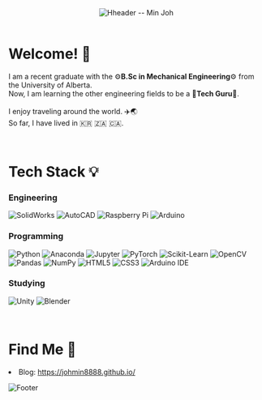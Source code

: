 <header>
    <img alt="Hheader -- Min Joh" src="https://capsule-render.vercel.app/api?type=venom&color=timeGradient&height=300&section=header&text=Min%20Joh&fontSize=90&fontColor=007c41"/>
</header>

<body>
    <div>
        <h1>Welcome! 👋</h1>
        <p>
            I am a recent graduate with the ⚙️<b>B.Sc in Mechanical Engineering</b>⚙️ from the University of Alberta. <br>
            Now, I am learning the other engineering fields to be a 🤖<b>Tech Guru</b>🤖. <br>
            <br>
            I enjoy traveling around the world. ✈️🌏 <br>
            So far, I have lived in 🇰🇷 🇿🇦 🇨🇦.
        </p>
    </div>
    <br>
    <div>
        <h1>Tech Stack 💡</h1>
        <h3>Engineering</h3>
        <p>
            <img alt="SolidWorks" src="https://img.shields.io/badge/SolidWorks-DD2C00?style=flat-square&logo=dassaultsystemes&logoColor=white"/>
            <img alt="AutoCAD" src="https://img.shields.io/badge/AutoCAD-E51050?style=flat-square&logo=autocad&logoColor=white"/>
            <img alt="Raspberry Pi" src="https://img.shields.io/badge/Raspberry%20Pi-A22846?style=flat-square&logo=raspberrypi&logoColor=white"/>
            <img alt="Arduino" src="https://img.shields.io/badge/Arduino-00878F?style=flat-square&logo=arduino&logoColor=white"/>
        </p>
        <h3>Programming</h3>
        <p>
            <img alt="Python" src="https://img.shields.io/badge/Python-3776AB?style=flat-square&logo=python&logoColor=white"/>
            <img alt="Anaconda" src="https://img.shields.io/badge/Anaconda-44A833?style=flat-square&logo=anaconda&logoColor=white"/>
            <img alt="Jupyter" src="https://img.shields.io/badge/Jupyter-F37626?style=flat-square&logo=jupyter&logoColor=white"/>
            <img alt="PyTorch" src="https://img.shields.io/badge/PyTorch-EE4C2C?style=flat-square&logo=pytorch&logoColor=white"/>
            <img alt="Scikit-Learn" src="https://img.shields.io/badge/scikit%20learn-F7931E?style=flat-square&logo=scikitlearn&logoColor=white"/>
            <img alt="OpenCV" src="https://img.shields.io/badge/OpenCV-5C3EE8?style=flat-square&logo=opencv&logoColor=white"/>
            <img alt="Pandas" src="https://img.shields.io/badge/Pandas-150458?style=flat-square&logo=pandas&logoColor=white"/>
            <img alt="NumPy" src="https://img.shields.io/badge/NumPy-013243?style=flat-square&logo=numpy&logoColor=white"/>
            <img alt="HTML5" src="https://img.shields.io/badge/HTML5-E34F26?style=flat-square&logo=html5e&logoColor=white"/>
            <img alt="CSS3" src="https://img.shields.io/badge/CSS3-1572B6?style=flat-square&logo=css3&logoColor=white"/>
            <img alt="Arduino IDE" src="https://img.shields.io/badge/Arduino%20IDE-00878F?style=flat-square&logo=arduino&logoColor=white"/>
        </p>
        <h3>Studying</h3>
        <p>
            <img alt="Unity" src="https://img.shields.io/badge/Unity-FFFFFF?style=flat-square&logo=unity&logoColor=black"/>
            <img alt="Blender" src="https://img.shields.io/badge/Blender-E87D0D?style=flat-square&logo=blender&logoColor=white"/>
        </p>
    </div>
    <br>
    <div>
        <h1>Find Me 📌</h1>
        <p>
            <li>Blog: <a href="https://johmin8888.github.io/">https://johmin8888.github.io/</a>
        </p>
    </div>
</body>

<footer>
    <img alt="Footer" src="https://capsule-render.vercel.app/api?type=waving&color=timeGradient&height=150&section=footer&text=&fontSize=&fontColor="/>
</footer>
